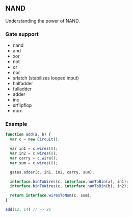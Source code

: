 ## NAND

Understanding the power of NAND.

### Gate support

- nand
- and
- xor
- not
- or
- nor
- srlatch (stabilizes looped input)
- halfadder
- fulladder
- adder
- inc
- srflipflop
- mux

### Example

```javascript
function add(a, b) {
  var c = new Circuit();

  var in1 = c.wires(8);
  var in2 = c.wires(8);
  var carry = c.wire();
  var sum = c.wires(8);

  gates.adder(c, in1, in2, carry, sum);

  interface.binToWires(c, interface.numToBin(a), in1);
  interface.binToWires(c, interface.numToBin(b), in2);

  return interface.wiresToNum(c, sum);
}

add(12, 14) // => 26
```
